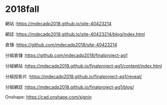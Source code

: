 # 2018fall

網站 :https://mdecadp2018.github.io/site-40423214

網誌 :https://mdecadp2018.github.io/site-40423214/blog/index.html

倉儲 :https://github.com/mdecadp2018/site-40423214

分組倉儲 :https://github.com/mdecadp2018/finalproject-ag1

分組網站 :https://mdecadp2018.github.io/finalproject-ag1/content/index.html

分組投影片 :https://mdecadp2018.github.io/finalproject-ag1/reveal/

分組網誌 :https://mdecadp2018.github.io/finalproject-ag1/blog/

Onshape: https://cad.onshape.com/signin
